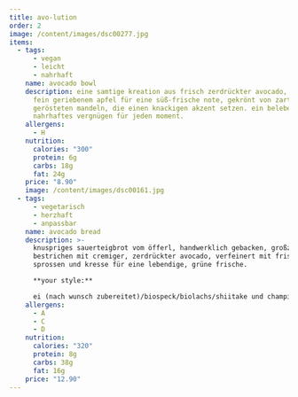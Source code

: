 ```yaml
---
title: avo-lution
order: 2
image: /content/images/dsc00277.jpg
items:
  - tags:
      - vegan
      - leicht
      - nahrhaft
    name: avocado bowl
    description: eine samtige kreation aus frisch zerdrückter avocado, veredelt mit
      fein geriebenem apfel für eine süß-frische note, gekrönt von zart
      gerösteten mandeln, die einen knackigen akzent setzen. ein belebendes,
      nahrhaftes vergnügen für jeden moment.
    allergens:
      - H
    nutrition:
      calories: "300"
      protein: 6g
      carbs: 18g
      fat: 24g
    price: "8.90"
    image: /content/images/dsc00161.jpg
  - tags:
      - vegetarisch
      - herzhaft
      - anpassbar
    name: avocado bread
    description: >-
      knuspriges sauerteigbrot vom öfferl, handwerklich gebacken, großzügig
      bestrichen mit cremiger, zerdrückter avocado, verfeinert mit frischen
      sprossen und kresse für eine lebendige, grüne frische.

      **your style:**

      ei (nach wunsch zubereitet)/biospeck/biolachs/shiitake und champignons pilze
    allergens:
      - A
      - C
      - D
    nutrition:
      calories: "320"
      protein: 8g
      carbs: 38g
      fat: 16g
    price: "12.90"
---
```

